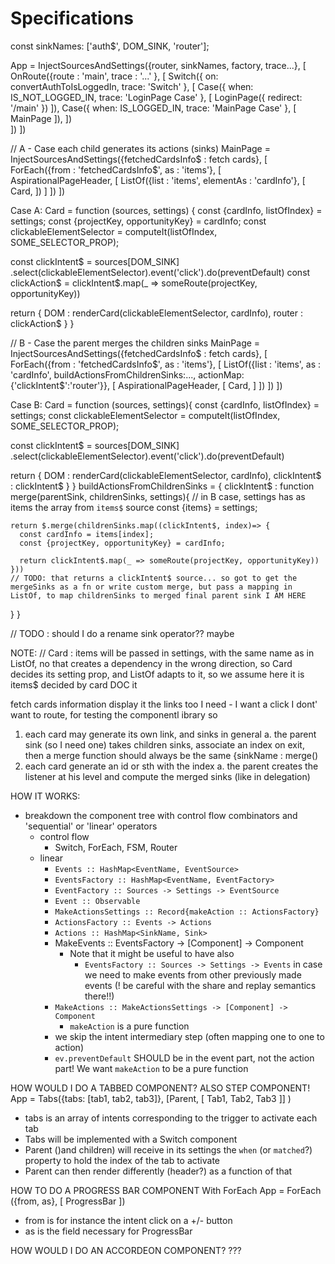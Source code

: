# Specifications

const sinkNames: ['auth$', DOM_SINK, 'router'];

App = InjectSourcesAndSettings({router, sinkNames, factory, trace...}, [
  OnRoute({route : 'main', trace : '...' }, [
    Switch({
      on: convertAuthToIsLoggedIn,
      trace: 'Switch'
    }, [
      Case({ when: IS_NOT_LOGGED_IN, trace: 'LoginPage Case' }, [
        LoginPage({ redirect: '/main' })
      ]),
      Case({ when: IS_LOGGED_IN, trace: 'MainPage Case' }, [
        MainPage
      ]),
    ])  
  ])
])

// A - Case each child generates its actions (sinks)
MainPage = InjectSourcesAndSettings({fetchedCardsInfo$ : fetch cards}, [
  ForEach({from : 'fetchedCardsInfo$', as : 'items'}, [
    AspirationalPageHeader, [
      ListOf({list : 'items', elementAs : 'cardInfo'}, [
        Card, 
      ])
    ]
  ])
])

Case A:
Card = function (sources, settings) {
  const {cardInfo, listOfIndex} = settings;
  const {projectKey, opportunityKey} = cardInfo;
  const clickableElementSelector = computeIt(listOfIndex, SOME_SELECTOR_PROP);
  
  const clickIntent$ = sources[DOM_SINK]
    .select(clickableElementSelector).event('click').do(preventDefault)
  const clickAction$ = clickIntent$.map(_ => someRoute(projectKey, opportunityKey))
  
  return {
    DOM : renderCard(clickableElementSelector, cardInfo),
    router : clickAction$
  }
}

// B - Case the parent merges the children sinks
MainPage = InjectSourcesAndSettings({fetchedCardsInfo$ : fetch cards}, [
  ForEach({from : 'fetchedCardsInfo$', as : 'items'}, [
    ListOf({list : 'items', as : 'cardInfo', buildActionsFromChildrenSinks:..., actionMap:{'clickIntent$':'router'}}, [
      AspirationalPageHeader, [
        Card, 
      ]
    ])
  ])
])

Case B:
Card = function (sources, settings){
  const {cardInfo, listOfIndex} = settings;
  const clickableElementSelector = computeIt(listOfIndex, SOME_SELECTOR_PROP);
  
  const clickIntent$ = sources[DOM_SINK]
    .select(clickableElementSelector).event('click').do(preventDefault)
  
  return {
    DOM : renderCard(clickableElementSelector, cardInfo),
    clickIntent$ : clickIntent$
  }
}
buildActionsFromChildrenSinks = {
  clickIntent$ : function merge(parentSink, childrenSinks, settings){
    // in B case, settings has as items the array from `items$` source
    const {items} = settings;
    
    return $.merge(childrenSinks.map((clickIntent$, index)=> {
      const cardInfo = items[index];
      const {projectKey, opportunityKey} = cardInfo;

      return clickIntent$.map(_ => someRoute(projectKey, opportunityKey))
    }))
    // TODO: that returns a clickIntent$ source... so got to get the mergeSinks as a fn or write custom merge, but pass a mapping in ListOf, to map childrenSinks to merged final parent sink I AM HERE

  }
}

// TODO : should I do a rename sink operator?? maybe

NOTE:
// Card : items will be passed in settings, with the same name as in ListOf, no that creates a dependency in the wrong direction, so Card decides its setting prop, and ListOf adapts to it, so we assume here it is items$ decided by card DOC it

fetch cards information
display it
the links too I need - I want a click I dont' want to route, for testing the componentl ibrary
so 
1. each card may generate its own link, and sinks in general
  a. the parent sink (so I need one) takes children sinks, associate an index on exit, then a merge function should always be the same {sinkName : merge()
2. each card generate an id or sth with the index
  a. the parent creates the listener at his level and compute the merged sinks (like in delegation)

HOW IT WORKS:
- breakdown the component tree with control flow combinators and 'sequential' or 'linear' operators
  - control flow
    - Switch, ForEach, FSM, Router
  - linear
    - `Events :: HashMap<EventName, EventSource>`
    - `EventsFactory :: HashMap<EventName, EventFactory>`
    - `EventFactory :: Sources -> Settings -> EventSource`
    - `Event :: Observable`
    - `MakeActionsSettings :: Record{makeAction :: ActionsFactory}`
    - `ActionsFactory :: Events -> Actions`
    - `Actions :: HashMap<SinkName, Sink>`
    - MakeEvents :: EventsFactory -> [Component] -> Component
      - Note that it might be useful to have also 
        - `EventsFactory :: Sources -> Settings -> Events` in case we need to make events from other previously made events (! be careful with the share and replay semantics there!!)
    - `MakeActions :: MakeActionsSettings -> [Component] -> Component` 
      - `makeAction` is a pure function
    - we skip the intent intermediary step (often mapping one to one to action)
    - `ev.preventDefault` SHOULD be in the event part, not the action part! We want  `makeAction` to be a pure function

HOW WOULD I DO A TABBED COMPONENT? ALSO STEP COMPONENT!
App = Tabs({tabs: [tab1, tab2, tab3]}, [Parent, [
  Tab1,
  Tab2,
  Tab3
]]
)

- tabs is an array of intents corresponding to the trigger to activate each tab
- Tabs will be implemented with a Switch component
- Parent ()and children) will receive in its settings the `when` (or `matched`?) property to hold the index of the tab to activate
- Parent can then render differently (header?) as a function of that

HOW TO DO A PROGRESS BAR COMPONENT
With ForEach
App = ForEach ({from, as}, [
  ProgressBar
])
- from is for instance the intent click on a +/- button
- as is the field necessary for ProgressBar 

HOW WOULD I DO AN ACCORDEON COMPONENT?
???
